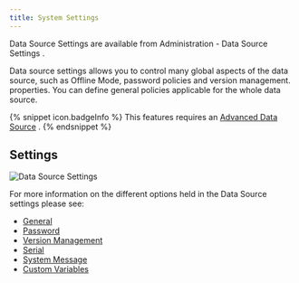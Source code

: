```yaml
---
title: System Settings
---
```

Data Source Settings are available from Administration - Data Source Settings .  

Data source settings allows you to control many global aspects of the data source, such as Offline Mode, password policies and version management. properties. You can define general policies applicable for the whole data source.  

{% snippet icon.badgeInfo %} 
This features requires an [Advanced Data Source](/rdm/mac/data-sources/data-sources-types/advanced-data-sources/) . 
{% endsnippet %}
 
## Settings 

![Data Source Settings](/img/en/rdm/mac/clip10374.png) 

For more information on the different options held in the Data Source settings please see:  

* [General](/rdm/mac/commands/administration/system-settings/general/) 
* [Password](/rdm/mac/commands/administration/system-settings/password-policy/) 
* [Version Management](/rdm/mac/commands/administration/system-settings/version-management/) 
* [Serial](/rdm/mac/commands/administration/licenses/) 
* [System Message](/rdm/mac/commands/administration/system-settings/system-message/) 
* [Custom Variables](/rdm/mac/commands/administration/system-settings/custom-variables/) 
